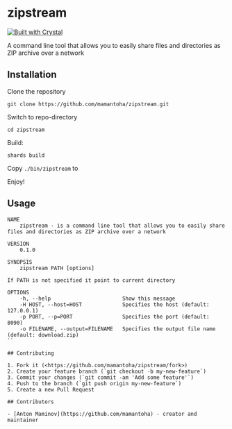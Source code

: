 # zipstream

[![Built with Crystal](https://img.shields.io/badge/built%20with-crystal-000000.svg?style=flat-square)](https://crystal-lang.org/)

A command line tool that allows you to easily share files and directories as ZIP archive over a network

## Installation

Clone the repository

`git clone https://github.com/mamantoha/zipstream.git`

Switch to repo-directory

`cd zipstream`

Build:

`shards build`

Copy `./bin/zipstream` to

Enjoy!

## Usage

```console
NAME
    zipstream - is a command line tool that allows you to easily share files and directories as ZIP archive over a network

VERSION
    0.1.0

SYNOPSIS
    zipstream PATH [options]

If PATH is not specified it point to current directory

OPTIONS
    -h, --help                       Show this message
    -H HOST, --host=HOST             Specifies the host (default: 127.0.0.1)
    -p PORT, --p=PORT                Specifies the port (default: 8090)
    -o FILENAME, --output=FILENAME   Specifies the output file name (default: download.zip)
``

## Contributing

1. Fork it (<https://github.com/mamantoha/zipstream/fork>)
2. Create your feature branch (`git checkout -b my-new-feature`)
3. Commit your changes (`git commit -am 'Add some feature'`)
4. Push to the branch (`git push origin my-new-feature`)
5. Create a new Pull Request

## Contributors

- [Anton Maminov](https://github.com/mamantoha) - creator and maintainer
